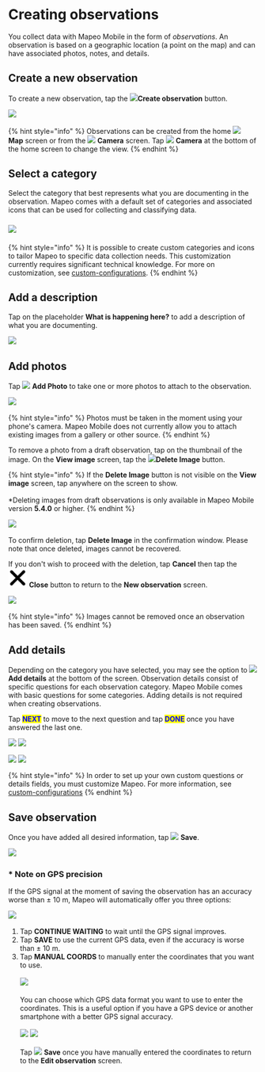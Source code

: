 # Creating observations

You collect data with Mapeo Mobile in the form of _observations_. An observation is based on a geographic location (a point on the map) and can have associated photos, notes, and details.

## Create a new observation

To create a new observation, tap the ![](../../.gitbook/assets/create\_observation.png)**Create observation** button.

![](../../.gitbook/assets/Homescreen-Create\_observation\_button.jpg)

{% hint style="info" %}
Observations can be created from the home ![](../../.gitbook/assets/app-icons\_Map\_view.png) **Map** screen or from the ![](<../../.gitbook/assets/app icons\_Photo-Camera.png>) **Camera** screen. Tap ![](<../../.gitbook/assets/app icons\_Photo-Camera.png>) **Camera**  at the bottom of the home screen to change the view.
{% endhint %}

## Select a category

Select the category that best represents what you are documenting in the observation. Mapeo comes with a default set of categories and associated icons that can be used for collecting and classifying data.

### ![](../../.gitbook/assets/Categories\_screen.jpg)

{% hint style="info" %}
It is possible to create custom categories and icons to tailor Mapeo to specific data collection needs. This customization currently requires significant technical knowledge. For more on customization, see [custom-configurations](../customization-options/custom-configurations/ "mention").
{% endhint %}

## Add a description

Tap on the placeholder **What is happening here?** to add a description of what you are documenting.

![](../../.gitbook/assets/Mm\_New\_observation\_blank.jpg)

## Add photos

Tap ![](https://lh6.googleusercontent.com/frEQrTzBVEG1\_7QbIuBtPoJmeTnZnLZ7vFuCJIm7wOly9cfTeBfqhEKvHOwk1feLIsyvNECJTOaEpUOA5l-Tuid1i-oToURZ4P52iJEAcpgzgQkAJnvKTN\_d1UXd8FUE9-mNg1Sk) **Add Photo** to take one or more photos to attach to the observation.

![](../../.gitbook/assets/Mm\_new\_observation\_add\_photo.jpg)

{% hint style="info" %}
Photos must be taken in the moment using your phone's camera. Mapeo Mobile does not currently allow you to attach existing images from a gallery or other source.
{% endhint %}

To remove a photo from a draft observation, tap on the thumbnail of the image. On the **View image** screen, tap the ![](../../.gitbook/assets/icon-delete\_image\_35px.png)**Delete Image** button.

{% hint style="info" %}
If the **Delete Image** button is not visible on the **View image** screen, tap anywhere on the screen to show.\
\
\*Deleting images from draft observations is only available in Mapeo Mobile version **5.4.0** or higher.
{% endhint %}

![](../../.gitbook/assets/Mm\_Delete\_photo\_button.jpg)&#x20;

To confirm deletion, tap **Delete Image** in the confirmation window. Please note that once deleted, images cannot be recovered.

If you don't wish to proceed with the deletion, tap **Cancel** then tap the ![](../../.gitbook/assets/icon-close-35px.png) **Close** button to return to the **New observation** screen.&#x20;

![](../../.gitbook/assets/Mm\_Delete\_photo\_confirmation.jpg)

{% hint style="info" %}
Images cannot be removed once an observation has been saved.
{% endhint %}

## Add details

Depending on the category you have selected, you may see the option to ![](<../../.gitbook/assets/app icons\_Details.png>) **Add details** at the bottom of the screen. Observation details consist of specific questions for each observation category. Mapeo Mobile comes with basic questions for some categories. Adding details is not required when creating observations.

Tap <mark style="color:blue;">**NEXT**</mark> to move to the next question and tap <mark style="color:blue;">**DONE**</mark> once you have answered the last one.

<mark style="color:red;"></mark>![](../../.gitbook/assets/Mm\_add\_details\_button\_475pxMed30.jpg)  <mark style="color:red;"></mark>  ![](../../.gitbook/assets/Mm\_details\_camp\_category\_select\_DONE.jpg)<mark style="color:red;"></mark>

![](../../.gitbook/assets/Mm\_View\_observation\_screen\_add\_details.jpg) ![](../../.gitbook/assets/Mm\_details\_camp\_category\_select\_DONE.jpg)

{% hint style="info" %}
In order to set up your own custom questions or details fields, you must customize Mapeo. For more information, see [custom-configurations](../customization-options/custom-configurations/ "mention")
{% endhint %}

## Save observation

Once you have added all desired information, tap ![](../../.gitbook/assets/app\_icons\_save\_35px.png) **Save**.

![](../../.gitbook/assets/Mm\_Save\_observation.jpg)

### \* Note on GPS precision

If the GPS signal at the moment of saving the observation has an accuracy worse than ± 10 m, Mapeo will automatically offer you three options:

![](../../.gitbook/assets/Mm\_Weak\_GPS\_signal\_message.jpg)

1. Tap **CONTINUE WAITING** to wait until the GPS signal improves.
2. Tap **SAVE** to use the current GPS data, even if the accuracy is worse than ± 10 m.
3. Tap **MANUAL COORDS** to manually enter the coordinates that you want to use.\
   \
   ![](../../.gitbook/assets/Mm\_Weak\_GPS\_message\_manual\_coords\_option.jpg)\
   \
   You can choose which GPS data format you want to use to enter the coordinates. This is a useful option if you have a GPS device or another smartphone with a better GPS signal accuracy.\
   \
   ![](../../.gitbook/assets/Mm\_Enter\_coordinates\_screen\_format\_menu.jpg) ![](../../.gitbook/assets/Mm\_Enter\_coordinates\_screen-format\_options.jpg)\
   \
   Tap ![](../../.gitbook/assets/app\_icons\_save\_35px.png) **Save** once you have manually entered the coordinates to return to the **Edit observation** screen.

